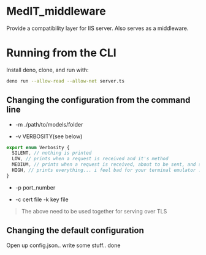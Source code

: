 # MedIT_middleware
Provide a compatibility layer for IIS server. Also serves as a middleware.

# Running from the CLI
Install deno, clone, and run with:
```bash
deno run --allow-read --allow-net server.ts
```
## Changing the configuration from the command line

- -m ./path/to/models/folder

- -v VERBOSITY(see below)
```TypeScript
export enum Verbosity {
  SILENT, // nothing is printed
  LOW, // prints when a request is received and it's method
  MEDIUM, // prints when a request is received, about to be sent, and some performance measuring (errors included)
  HIGH, // prints everything... i feel bad for your terminal emulator ....
}
```

- -p port_number

- -c cert file -k key file 
> The above need to be used together for serving over TLS

## Changing the default configuration
Open up config.json.. write some stuff.. done
